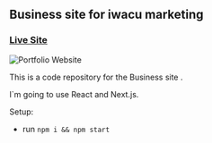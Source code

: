 ## Business site for iwacu marketing

### [Live Site](https://.com)

![Portfolio Website](image.png)

This is a code repository for the Business site . 

 I`m going to use React and Next.js.

Setup:
- run ```npm i && npm start```

<!-- Kyrie -->
